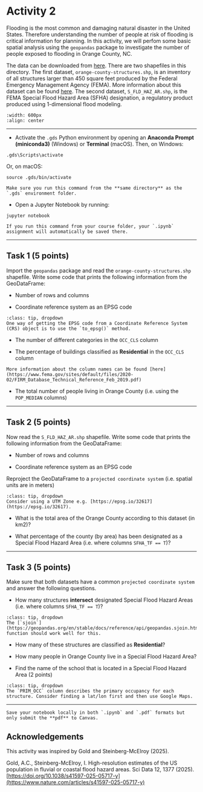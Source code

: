 # Activity 2

Flooding is the most common and damaging natural disaster in the United States. Therefore understanding the number of people at risk of flooding is critical information for planning. In this activity, we will perfom some basic spatial analysis using the `geopandas` package to investigate the number of people exposed to flooding in Orange County, NC. 

The data can be downloaded from [here](https://prodduke-my.sharepoint.com/:f:/g/personal/jr555_duke_edu/EiD2lKkUb1dMsiE33eggj4MBk_tFp8z54O_aoCcobahsjQ?e=zsuzEI). There are two shapefiles in this directory. The first dataset, `orange-county-structures.shp`, is an inventory of all structures larger than 450 square feet produced by the Federal Emergency Management Agency (FEMA). More information about this dataset can be found [here](https://gis-fema.hub.arcgis.com/pages/usa-structures). The second dataset, `S_FLD_HAZ_AR.shp`, is the FEMA Special Flood Hazard Area (SFHA) designation, a regulatory product produced using 1-dimensional flood modeling. 

```{image} images/flooding.png
:width: 600px
:align: center
```
*****************************

* Activate the `.gds` Python environment by opening an **Anaconda Prompt (miniconda3)** (Windows) or **Terminal** (macOS). Then, on Windows:

```
.gds\Scripts\activate
```

Or, on macOS:

```
source .gds/bin/activate
```

```{note}
Make sure you run this command from the **same directory** as the `.gds` environment folder.
```

* Open a Jupyter Notebook by running:

```
jupyter notebook
```

```{tip}
If you run this command from your course folder, your `.ipynb` assignment will automatically be saved there.
```


*****************************

## Task 1 (5 points)

Import the `geopandas` package and read the `orange-county-structures.shp` shapefile. Write some code that prints the following information from the GeoDataFrame:

* Number of rows and columns

* Coordinate reference system as an EPSG code

```{admonition} Click to reveal hint
:class: tip, dropdown
One way of getting the EPSG code from a Coordinate Reference System (CRS) object is to use the `to_epsg()` method.
```

* The number of different categories in the `OCC_CLS` column

* The percentage of buildings classified as **Residential** in the `OCC_CLS` column

```{note}
More information about the column names can be found [here](https://www.fema.gov/sites/default/files/2020-02/FIRM_Database_Technical_Reference_Feb_2019.pdf)
```

* The total number of people living in Orange County (i.e. using the `POP_MEDIAN` columns)

*****************************

## Task 2 (5 points)

Now read the `S_FLD_HAZ_AR.shp` shapefile. Write some code that prints the following information from the GeoDataFrame:

* Number of rows and columns

* Coordinate reference system as an EPSG code

Reproject the GeoDataFrame to a `projected coordinate system` (i.e. spatial units are in meters)

```{admonition} Click to reveal hint
:class: tip, dropdown
Consider using a UTM Zone e.g. [https://epsg.io/32617](https://epsg.io/32617).
```

* What is the total area of the Orange County according to this dataset (in km2)? 

* What percentage of the county (by area) has been designated as a Special Flood Hazard Area (i.e. where columns `SFHA_TF == T`)? 

*****************************

## Task 3 (5 points)

Make sure that both datasets have a common `projected coordinate system` and answer the following questions.

* How many structures **intersect** designated Special Flood Hazard Areas (i.e. where columns `SFHA_TF == T`)?

```{admonition} Click to reveal hint
:class: tip, dropdown
The [`sjoin`](https://geopandas.org/en/stable/docs/reference/api/geopandas.sjoin.html) function should work well for this.
```
* How many of these structures are classified as **Residential**?

* How many people in Orange County live in a Special Flood Hazard Area?

* Find the name of the school that is located in a Special Flood Hazard Area (2 points)

```{admonition} Click to reveal hint
:class: tip, dropdown
The `PRIM_OCC` column describes the primary occupancy for each structure. Consider finding a lat/lon first and then use Google Maps.
```

*****************************

```{important}
Save your notebook locally in both `.ipynb` and `.pdf` formats but only submit the **pdf** to Canvas.
```

## Acknowledgements

This activity was inspired by Gold and Steinberg-McElroy (2025).

Gold, A.C., Steinberg-McElroy, I. High-resolution estimates of the US population in fluvial or coastal flood hazard areas. Sci Data 12, 1377 (2025). [https://doi.org/10.1038/s41597-025-05717-y](https://www.nature.com/articles/s41597-025-05717-y)









